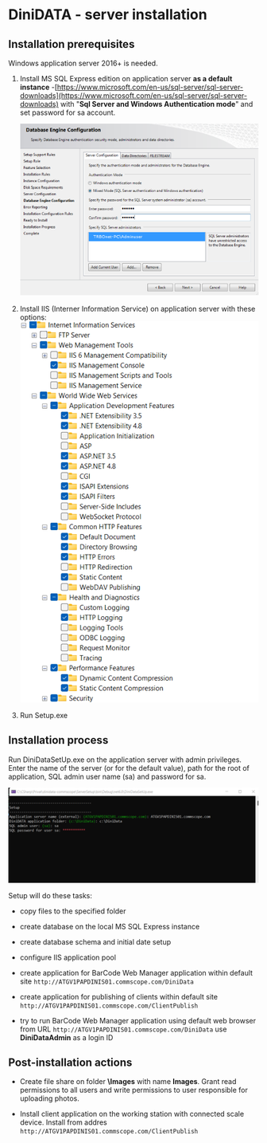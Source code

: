 # DiniDATA - server installation

## Installation prerequisites

Windows application server 2016+ is needed.

1. Install MS SQL Express edition on application server **as a default instance** -[https://www.microsoft.com/en-us/sql-server/sql-server-downloads](https://www.microsoft.com/en-us/sql-server/sql-server-downloads)
   with "**Sql Server and Windows Authentication mode**" and set password for sa account.
   
   ![sqlSetup.png](.\sqlSetup.png)

2. Install IIS (Interner Information Service) on application server with these options:
   ![IIS.png](.\IIS.png)

3. Run Setup.exe

## Installation process

Run DiniDataSetUp.exe on the application server with admin privileges. Enter the name of the server  (or <enter> for the default value), path for the root of application, SQL admin user name  (sa) and password for sa.

![setup.png](.\setup.png)

Setup will do these tasks:

* copy files to the specified folder

* create database on the local MS SQL Express instance

* create database schema and initial date setup

* configure IIS application pool

* create application for BarCode Web Manager application within default site
  ```http://ATGV1PAPDINIS01.commscope.com/DiniData```

* create application for publishing of clients within default site
  `http://ATGV1PAPDINIS01.commscope.com/ClientPublish`

* try to run BarCode Web Manager application using default web browser from URL
  `http://ATGV1PAPDINIS01.commscope.com/DiniData`
  use **DiniDataAdmin** as a login ID

## Post-installation actions

* Create file share on folder **<DiniDataRootFolder>\Images** with name **Images**. Grant read permissions to all users and write permissions to user responsible for uploading photos.

* Install client application on the working station with connected scale device. Install from addres `http://ATGV1PAPDINIS01.commscope.com/ClientPublish`
